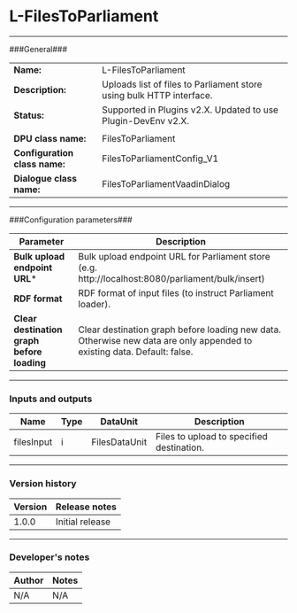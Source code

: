 # L-FilesToParliament #
----------

###General###

|                              |                                                                             |
|------------------------------|-----------------------------------------------------------------------------|
|**Name:**                     |L-FilesToParliament                                                                |
|**Description:**              |Uploads list of files to Parliament store using bulk HTTP interface.          |
|**Status:**                   |Supported in Plugins v2.X. Updated to use Plugin-DevEnv v2.X.       |
|                              |                                                                             |
|**DPU class name:**           |FilesToParliament                                                                  | 
|**Configuration class name:** |FilesToParliamentConfig_V1                                                         |
|**Dialogue class name:**      |FilesToParliamentVaadinDialog                                                      |

***

###Configuration parameters###

|Parameter                                       |Description                                                              |
|------------------------------------------------|-------------------------------------------------------------------------|
|**Bulk upload endpoint URL***        |Bulk upload endpoint URL for Parliament store (e.g. http://localhost:8080/parliament/bulk/insert)                                 |
|**RDF format**                                   |RDF format of input files (to instruct Parliament loader).    |
|**Clear destination graph before loading**                                   | Clear destination graph before loading new data. Otherwise new data are only appended to existing data. Default: false.   |

***

### Inputs and outputs ###

|Name         |Type           |DataUnit      |Description                               |
|-------------|---------------|--------------|------------------------------------------|
|filesInput   |i              |FilesDataUnit |Files to upload to specified destination. |

***

### Version history ###

|Version          |Release notes                |
|-----------------|-----------------------------|
|1.0.0            | Initial release |

***

### Developer's notes ###

|Author           |Notes                           |
|-----------------|--------------------------------|
|N/A              |N/A                             | 
